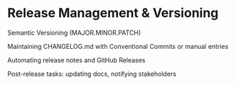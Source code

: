 # Release Management & Versioning

Semantic Versioning (MAJOR.MINOR.PATCH)

Maintaining CHANGELOG.md with Conventional Commits or manual entries

Automating release notes and GitHub Releases

Post-release tasks: updating docs, notifying stakeholders

